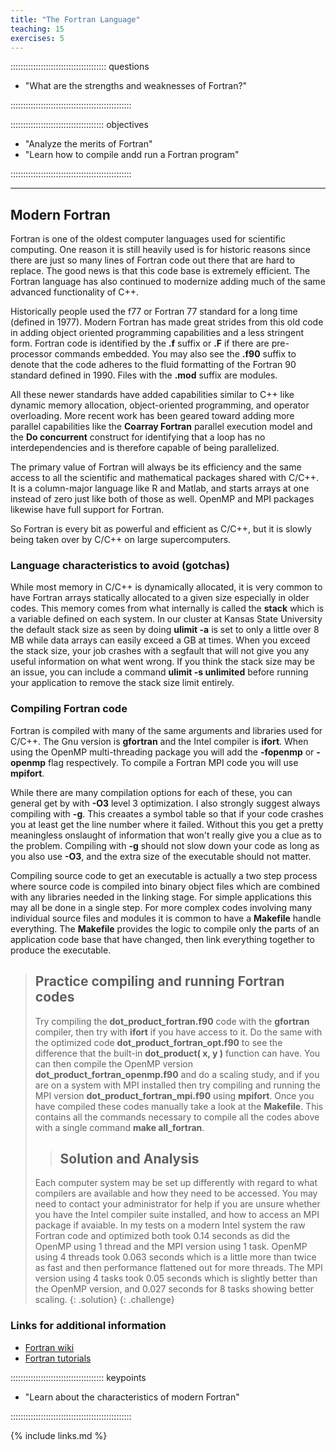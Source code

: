 ```yaml
---
title: "The Fortran Language"
teaching: 15
exercises: 5
---
```


:::::::::::::::::::::::::::::::::::::: questions

- "What are the strengths and weaknesses of Fortran?"

::::::::::::::::::::::::::::::::::::::::::::::::


::::::::::::::::::::::::::::::::::::: objectives

- "Analyze the merits of Fortran"
- "Learn how to compile andd run a Fortran program"

::::::::::::::::::::::::::::::::::::::::::::::::

---

## Modern Fortran

Fortran is one of the oldest computer languages used for scientific computing.
One reason it is still heavily used is for historic reasons since there are
just so many lines of Fortran code out there that are hard to replace.
The good news is that this code base is extremely efficient.
The Fortran language has also continued to modernize adding much of the same
advanced functionality of C++.

Historically people used the f77 or Fortran 77 standard for a long time
(defined in 1977).  Modern Fortran has made great strides from this old
code in adding object oriented programming capabilities and a less stringent
form.
Fortran code is identified by the **.f** suffix or **.F** if there are
pre-processor commands embedded.  You may also see the **.f90**
suffix to denote that the code adheres to the fluid formatting of the
Fortran 90 standard defined in 1990.
Files with the **.mod** suffix are modules.

All these newer standards have added capabilities similar to C++
like dynamic memory allocation, object-oriented programming, and
operator overloading.
More recent work has been geared toward adding more parallel capabilities
like the **Coarray Fortran** parallel execution model and the
**Do concurrent** construct for identifying that a loop has no
interdependencies and is therefore capable of being parallelized.

The primary value of Fortran will always be its efficiency and the same 
access to all the scientific and mathematical packages shared with C/C++.
It is a column-major language like R and Matlab, and starts arrays
at one instead of zero just like both of those as well.
OpenMP and MPI packages likewise have full support for Fortran.

So Fortran is every bit as powerful and efficient as C/C++, but
it is slowly being taken over by C/C++ on large supercomputers.


### Language characteristics to avoid (gotchas)

While most memory in C/C++ is dynamically allocated, it is very
common to have Fortran arrays statically allocated to a given size
especially in older codes.
This memory comes from what internally is called the **stack** which
is a variable defined on each system.  In our cluster at 
Kansas State University the default stack size as seen by
doing **ulimit -a** is set to only a little over 8 MB while
data arrays can easily exceed a GB at times.
When you exceed the stack size, your job crashes with a segfault
that will not give you any useful information on what went wrong.
If you think the stack size may be an issue, you can include
a command **ulimit -s unlimited** before running your application
to remove the stack size limit entirely.


### Compiling Fortran code

Fortran is compiled with many of the same arguments and libraries used for
C/C++.
The Gnu version is **gfortran** and the Intel compiler is **ifort**.
When using the OpenMP multi-threading package you will add the
**-fopenmp** or **-openmp** flag respectively.
To compile a Fortran MPI code you will use **mpifort**.

While there are many compilation options for each of these,
you can general get by with **-O3** level 3 optimization.
I also strongly suggest always compiling with **-g**.
This creaates a symbol table so that if your code crashes you
at least get the line number where it failed.
Without this you get a pretty meaningless onslaught of information
that won't really give you a clue as to the problem.
Compiling with **-g** should not slow down your code as long as
you also use **-O3**, and the extra size of the executable should
not matter.

Compiling source code to get an executable is actually a two step
process where source code is compiled into binary object files which
are combined with any libraries needed in the linking stage.
For simple applications this may all be done in a single step.
For more complex codes involving many individual source files and
modules it is common to have a **Makefile** handle everything.
The **Makefile** provides the logic to compile only the parts of 
an application code base that have changed, then link everything
together to produce the executable.


> ## Practice compiling and running Fortran codes
> Try compiling the **dot_product_fortran.f90** code with the **gfortran**
> compiler, then try with **ifort** if you have access to it.
> Do the same with the optimized code **dot_product_fortran_opt.f90**
> to see the difference that the built-in **dot_product( x, y )** function
> can have.
> You can then compile the OpenMP version **dot_product_fortran_openmp.f90**
> and do a scaling study, and if you 
> are on a system with MPI installed then try compiling and running
> the MPI version **dot_product_fortran_mpi.f90** using **mpifort**.
> Once you have compiled these codes manually take a look at the
> **Makefile**.  This contains all the commands necessary to compile all the
> codes above with a single command **make all_fortran**.
>  > ## Solution and Analysis
> Each computer system may be set up differently with regard to what
> compilers are available and how they need to be accessed.
> You may need to contact your administrator for help if you are unsure
> whether you have the Intel compiler suite installed, and how
> to access an MPI package if avaiable.
> In my tests on a modern Intel system the raw Fortran code and optimized
> both took 0.14 seconds as did the OpenMP using 1 thread and the
> MPI version using 1 task.
> OpenMP using 4 threads took 0.063 seconds which is a little more than
> twice as fast and then performance flattened out for more threads.
> The MPI version using 4 tasks took 0.05 seconds which is slightly better
> than the OpenMP version, and 0.027 seconds for 8 tasks showing better
> scaling.
> {: .solution}
{: .challenge}

### Links for additional information

* [Fortran wiki](https://en.wikipedia.org/wiki/Fortran)
* [Fortran tutorials](https://fortran-lang.org/learn/)

::::::::::::::::::::::::::::::::::::: keypoints

- "Learn about the characteristics of modern Fortran"

::::::::::::::::::::::::::::::::::::::::::::::::

{% include links.md %}


